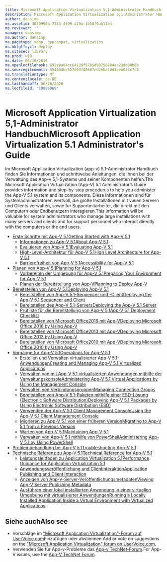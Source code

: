 ```yaml
---
title: Microsoft Application Virtualization 5,1-Administrator Handbuch
description: Microsoft Application Virtualization 5,1-Administrator Handbuch
author: dansimp
ms.assetid: 3049996a-7253-4599-a29a-1b58f9ab14a4
ms.reviewer: ''
manager: dansimp
ms.author: dansimp
ms.pagetype: mdop, appcompat, virtualization
ms.mktglfcycl: deploy
ms.sitesec: library
ms.prod: w10
ms.date: 06/16/2016
ms.openlocfilehash: 692e9a64cc64139f57b5d90758784aa23de60b0b
ms.sourcegitcommit: 354664bc527d93f80687cd2eba70d1eea024c7c3
ms.translationtype: MT
ms.contentlocale: de-DE
ms.lasthandoff: 06/26/2020
ms.locfileid: "10805069"
---
```

# <span data-ttu-id="83de2-103">Microsoft Application Virtualization 5,1-Administrator Handbuch</span><span class="sxs-lookup"><span data-stu-id="83de2-103">Microsoft Application Virtualization 5.1 Administrator's Guide</span></span>

<span data-ttu-id="83de2-104">Im Microsoft Application Virtualization (app-v) 5,1-Administrator Handbuch finden Sie Informationen und schrittweise Anleitungen, die Ihnen bei der Verwaltung des App-v 5,1-Systems und seiner Komponenten helfen.</span><span class="sxs-lookup"><span data-stu-id="83de2-104">The Microsoft Application Virtualization (App-V) 5.1 Administrator’s Guide provides information and step-by-step procedures to help you administer the App-V 5.1 system and its components.</span></span> <span data-ttu-id="83de2-105">Diese Informationen sind für Systemadministratoren wertvoll, die große Installationen mit vielen Servern und Clients verwalten, sowie für Supportmitarbeiter, die direkt mit den Computern oder Endbenutzern interagieren.</span><span class="sxs-lookup"><span data-stu-id="83de2-105">This information will be valuable for system administrators who manage large installations with many servers and clients and for support personnel who interact directly with the computers or the end users.</span></span>

- [<span data-ttu-id="83de2-106">Erste Schritte mit App-V 5.1</span><span class="sxs-lookup"><span data-stu-id="83de2-106">Getting Started with App-V 5.1</span></span>](getting-started-with-app-v-51.md)
  - [<span data-ttu-id="83de2-107">Informationen zu App-V 5.1</span><span class="sxs-lookup"><span data-stu-id="83de2-107">About App-V 5.1</span></span>](about-app-v-51.md)
  - [<span data-ttu-id="83de2-108">Evaluieren von App-V 5.1</span><span class="sxs-lookup"><span data-stu-id="83de2-108">Evaluating App-V 5.1</span></span>](evaluating-app-v-51.md)
  - [<span data-ttu-id="83de2-109">High-Level-Architektur für App-V 5.1</span><span class="sxs-lookup"><span data-stu-id="83de2-109">High Level Architecture for App-V 5.1</span></span>](high-level-architecture-for-app-v-51.md)
  - [<span data-ttu-id="83de2-110">Barrierefreiheit von App-V 5.1</span><span class="sxs-lookup"><span data-stu-id="83de2-110">Accessibility for App-V 5.1</span></span>](accessibility-for-app-v-51.md)
- [<span data-ttu-id="83de2-111">Planen von App-V 5.1</span><span class="sxs-lookup"><span data-stu-id="83de2-111">Planning for App-V 5.1</span></span>](planning-for-app-v-51.md)
  - [<span data-ttu-id="83de2-112">Vorbereiten der Umgebung für App-V 5.1</span><span class="sxs-lookup"><span data-stu-id="83de2-112">Preparing Your Environment for App-V 5.1</span></span>](preparing-your-environment-for-app-v-51.md)
  - [<span data-ttu-id="83de2-113">Planen der Bereitstellung von App-V</span><span class="sxs-lookup"><span data-stu-id="83de2-113">Planning to Deploy App-V</span></span>](planning-to-deploy-app-v51.md)
- [<span data-ttu-id="83de2-114">Bereitstellen von App-V 5.1</span><span class="sxs-lookup"><span data-stu-id="83de2-114">Deploying App-V 5.1</span></span>](deploying-app-v-51.md)
  - [<span data-ttu-id="83de2-115">Bereitstellen von App-V 5.1-Sequencer und -Client</span><span class="sxs-lookup"><span data-stu-id="83de2-115">Deploying the App-V 5.1 Sequencer and Client</span></span>](deploying-the-app-v-51-sequencer-and-client.md)
  - [<span data-ttu-id="83de2-116">Bereitstellen des App-V 5.1-Servers</span><span class="sxs-lookup"><span data-stu-id="83de2-116">Deploying the App-V 5.1 Server</span></span>](deploying-the-app-v-51-server.md)
  - [<span data-ttu-id="83de2-117">Prüfliste für die Bereitstellung von App-V 5.1</span><span class="sxs-lookup"><span data-stu-id="83de2-117">App-V 5.1 Deployment Checklist</span></span>](app-v-51-deployment-checklist.md)
  - [<span data-ttu-id="83de2-118">Bereitstellen von Microsoft Office2016 mit App-V</span><span class="sxs-lookup"><span data-stu-id="83de2-118">Deploying Microsoft Office 2016 by Using App-V</span></span>](deploying-microsoft-office-2016-by-using-app-v51.md)
  - [<span data-ttu-id="83de2-119">Bereitstellen von Microsoft Office2013 mit App-V</span><span class="sxs-lookup"><span data-stu-id="83de2-119">Deploying Microsoft Office 2013 by Using App-V</span></span>](deploying-microsoft-office-2013-by-using-app-v51.md)
  - [<span data-ttu-id="83de2-120">Bereitstellen von Microsoft Office2010 mit App-V</span><span class="sxs-lookup"><span data-stu-id="83de2-120">Deploying Microsoft Office 2010 by Using App-V</span></span>](deploying-microsoft-office-2010-by-using-app-v51.md)
- [<span data-ttu-id="83de2-121">Vorgänge für App-V 5.1</span><span class="sxs-lookup"><span data-stu-id="83de2-121">Operations for App-V 5.1</span></span>](operations-for-app-v-51.md)
  - [<span data-ttu-id="83de2-122">Erstellen und Verwalten virtualisierter App-V 5.1-Anwendungen</span><span class="sxs-lookup"><span data-stu-id="83de2-122">Creating and Managing App-V 5.1 Virtualized Applications</span></span>](creating-and-managing-app-v-51-virtualized-applications.md)
  - [<span data-ttu-id="83de2-123">Verwalten von mit App-V 5.1 virtualisierten Anwendungen mithilfe der Verwaltungskonsole</span><span class="sxs-lookup"><span data-stu-id="83de2-123">Administering App-V 5.1 Virtual Applications by Using the Management Console</span></span>](administering-app-v-51-virtual-applications-by-using-the-management-console.md)
  - [<span data-ttu-id="83de2-124">Verwalten von Verbindungsgruppen</span><span class="sxs-lookup"><span data-stu-id="83de2-124">Managing Connection Groups</span></span>](managing-connection-groups51.md)
  - [<span data-ttu-id="83de2-125">Bereitstellen von App-V 5.1-Paketen mithilfe einer ESD-Lösung (Electronic Software Distribution)</span><span class="sxs-lookup"><span data-stu-id="83de2-125">Deploying App-V 5.1 Packages by Using Electronic Software Distribution (ESD)</span></span>](deploying-app-v-51-packages-by-using-electronic-software-distribution--esd-.md)
  - [<span data-ttu-id="83de2-126">Verwenden der App-V 5.1 Client Management Console</span><span class="sxs-lookup"><span data-stu-id="83de2-126">Using the App-V 5.1 Client Management Console</span></span>](using-the-app-v-51-client-management-console.md)
  - [<span data-ttu-id="83de2-127">Migrieren zu App-V 5.1 von einer früheren Version</span><span class="sxs-lookup"><span data-stu-id="83de2-127">Migrating to App-V 5.1 from a Previous Version</span></span>](migrating-to-app-v-51-from-a-previous-version.md)
  - [<span data-ttu-id="83de2-128">Warten von App-V 5.1</span><span class="sxs-lookup"><span data-stu-id="83de2-128">Maintaining App-V 5.1</span></span>](maintaining-app-v-51.md)
  - [<span data-ttu-id="83de2-129">Verwalten von App-V 5.1 mithilfe von PowerShell</span><span class="sxs-lookup"><span data-stu-id="83de2-129">Administering App-V 5.1 by Using PowerShell</span></span>](administering-app-v-51-by-using-powershell.md)
- [<span data-ttu-id="83de2-130">Problembehandlung bei App-V 5.1</span><span class="sxs-lookup"><span data-stu-id="83de2-130">Troubleshooting App-V 5.1</span></span>](troubleshooting-app-v-51.md)
- [<span data-ttu-id="83de2-131">Technische Referenz zu App-V 5.1</span><span class="sxs-lookup"><span data-stu-id="83de2-131">Technical Reference for App-V 5.1</span></span>](technical-reference-for-app-v-51.md)
  - [<span data-ttu-id="83de2-132">Leistungsleitfaden zu Application Virtualization 5.1</span><span class="sxs-lookup"><span data-stu-id="83de2-132">Performance Guidance for Application Virtualization 5.1</span></span>](performance-guidance-for-application-virtualization-51.md)
  - [<span data-ttu-id="83de2-133">Anwendungsveröffentlichung und Clientinteraktion</span><span class="sxs-lookup"><span data-stu-id="83de2-133">Application Publishing and Client Interaction</span></span>](application-publishing-and-client-interaction51.md)
  - [<span data-ttu-id="83de2-134">Anzeigen von App-V-Server-Veröffentlichungsmetadaten</span><span class="sxs-lookup"><span data-stu-id="83de2-134">Viewing App-V Server Publishing Metadata</span></span>](viewing-app-v-server-publishing-metadata51.md)
  - [<span data-ttu-id="83de2-135">Ausführen einer lokal installierten Anwendung in einer virtuellen Umgebung mit virtualisierter Anwendungen</span><span class="sxs-lookup"><span data-stu-id="83de2-135">Running a Locally Installed Application Inside a Virtual Environment with Virtualized Applications</span></span>](running-a-locally-installed-application-inside-a-virtual-environment-with-virtualized-applications51.md)

## <span data-ttu-id="83de2-136">Siehe auch</span><span class="sxs-lookup"><span data-stu-id="83de2-136">Also see</span></span>

- <span data-ttu-id="83de2-137">Vorschläge im ["Microsoft Application Virtualization"-Forum auf UserVoice.com](http://appv.uservoice.com/forums/280448-microsoft-application-virtualization)hinzufügen oder abstimmen.</span><span class="sxs-lookup"><span data-stu-id="83de2-137">Add or vote on suggestions on the ["Microsoft Application Virtualization" forum on UserVoice.com](http://appv.uservoice.com/forums/280448-microsoft-application-virtualization).</span></span>
- <span data-ttu-id="83de2-138">Verwenden Sie für App-v-Probleme das [App-v TechNet-Forum](https://social.technet.microsoft.com/Forums/home?forum=mdopappv).</span><span class="sxs-lookup"><span data-stu-id="83de2-138">For App-V issues, use the [App-V TechNet Forum](https://social.technet.microsoft.com/Forums/home?forum=mdopappv).</span></span>
